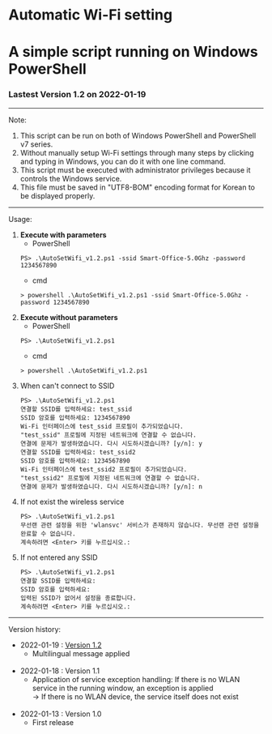 # Automatic Wi-Fi setting 
# A simple script running on Windows PowerShell

### Lastest Version 1.2 on 2022-01-19

---

Note:
1. This script can be run on both of Windows PowerShell and PowerShell v7 series.
2. Without manually setup Wi-Fi settings through many steps by clicking and typing in Windows, you can do it with one line command.
3. This script must be executed with administrator privileges because it controls the Windows service.
4. This file must be saved in "UTF8-BOM" encoding format for Korean to be displayed properly.

---

Usage:
1. **Execute with parameters**
   * PowerShell
   ```
   PS> .\AutoSetWifi_v1.2.ps1 -ssid Smart-Office-5.0Ghz -password 1234567890
   ```
   * cmd
   ```
   > powershell .\AutoSetWifi_v1.2.ps1 -ssid Smart-Office-5.0Ghz -password 1234567890
   ```
2. **Execute without parameters**
   * PowerShell
   ```
   PS> .\AutoSetWifi_v1.2.ps1
   ```
   * cmd
   ```
   > powershell .\AutoSetWifi_v1.2.ps1
   ```
3. When can't connect to SSID
   ```
   PS> .\AutoSetWifi_v1.2.ps1
   연결할 SSID를 입력하세요: test_ssid
   SSID 암호를 입력하세요: 1234567890
   Wi-Fi 인터페이스에 test_ssid 프로필이 추가되었습니다.
   "test_ssid" 프로필에 지정된 네트워크에 연결할 수 없습니다.
   연결에 문제가 발생하였습니다. 다시 시도하시겠습니까? [y/n]: y
   연결할 SSID를 입력하세요: test_ssid2
   SSID 암호를 입력하세요: 1234567890
   Wi-Fi 인터페이스에 test_ssid2 프로필이 추가되었습니다.
   "test_ssid2" 프로필에 지정된 네트워크에 연결할 수 없습니다.
   연결에 문제가 발생하였습니다. 다시 시도하시겠습니까? [y/n]: n
   ```
4. If not exist the wireless service
   ```
   PS> .\AutoSetWifi_v1.2.ps1
   무선랜 관련 설정을 위한 'wlansvc' 서비스가 존재하지 않습니다. 무선랜 관련 설정을 완료할 수 없습니다.
   계속하려면 <Enter> 키를 누르십시오.:
   ```
5. If not entered any SSID
   ```
   PS> .\AutoSetWifi_v1.2.ps1
   연결할 SSID를 입력하세요:
   SSID 암호를 입력하세요:
   입력된 SSID가 없어서 설정을 종료합니다.
   계속하려면 <Enter> 키를 누르십시오.:
   ```

---

Version history:
- 2022-01-19 : [Version 1.2](AutoSetWifi_v1.2.ps1)
   - Multilingual message applied
   <br><br>
- 2022-01-18 : Version 1.1
   - Application of service exception handling: If there is no WLAN service in the running window, an exception is applied\
     → If there is no WLAN device, the service itself does not exist
   <br><br>
- 2022-01-13 : Version 1.0
   - First release
